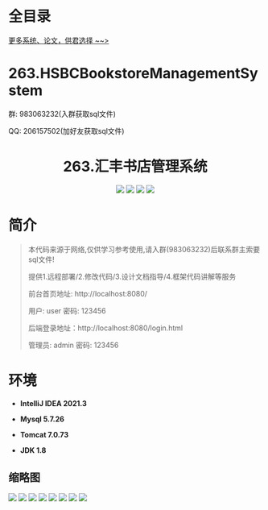 # 全目录

[更多系统、论文，供君选择 ~~>](https://www.bitwise.net.cn)

# 263.HSBCBookstoreManagementSystem

<p>群: 983063232(入群获取sql文件)</p>
<p>QQ: 206157502(加好友获取sql文件)</p>

<p><h1 align="center">263.汇丰书店管理系统</h1></p>


<p align="center">
	<img src="https://img.shields.io/badge/jdk-1.8-orange.svg"/>
    <img src="https://img.shields.io/badge/springboot-5.x-lightgrey.svg"/>
    <img src="https://img.shields.io/badge/html-3.x-blue.svg"/>
    <img src="https://img.shields.io/badge/mybatis-5.x-yellow.svg"/>
</p>

# 简介

> 本代码来源于网络,仅供学习参考使用,请入群(983063232)后联系群主索要sql文件!
>
> 提供1.远程部署/2.修改代码/3.设计文档指导/4.框架代码讲解等服务
>
> 前台首页地址: http://localhost:8080/
>
> 用户: user 密码: 123456
>
> 后端登录地址：http://localhost:8080/login.html
>
> 管理员: admin   密码: 123456
>

# 环境

- <b>IntelliJ IDEA 2021.3</b>

- <b>Mysql 5.7.26</b>

- <b>Tomcat 7.0.73</b>

- <b>JDK 1.8</b>




## 缩略图

![](https://bitwise.oss-cn-heyuan.aliyuncs.com/2024/9/10/da208614-84bb-496c-9eac-149bfc46b64c.png)
![](https://bitwise.oss-cn-heyuan.aliyuncs.com/2024/9/10/14bd8c63-2833-45db-8751-e9c1deaee63b.png)
![](https://bitwise.oss-cn-heyuan.aliyuncs.com/2024/9/10/1072d12d-5dd2-4e5a-8939-f8d761c0133c.png)
![](https://bitwise.oss-cn-heyuan.aliyuncs.com/2024/9/10/c55cfd49-67d9-43b0-8fc4-18f303dd07e8.png)
![](https://bitwise.oss-cn-heyuan.aliyuncs.com/2024/9/10/866f2be3-3ad9-4351-a1ce-6ab929a83c25.png)
![](https://bitwise.oss-cn-heyuan.aliyuncs.com/2024/9/10/17656195-a8e0-4d99-9243-0be36d248559.png)
![](https://bitwise.oss-cn-heyuan.aliyuncs.com/2024/9/10/56406d4d-cde0-4096-b740-e30984bab677.png)
![](https://bitwise.oss-cn-heyuan.aliyuncs.com/2024/9/10/5f9603f9-6291-47c7-a12c-0e5cc447ba4d.png)



